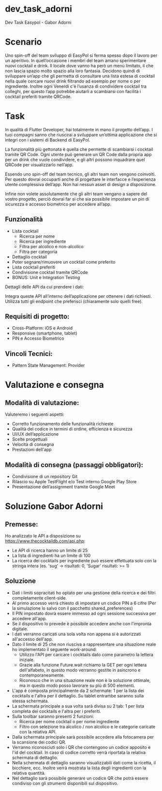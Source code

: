 # dev_task_adorni

Dev Task Easypol - Gabor Adorni

# Scenario
Uno spin-off del team sviluppo di EasyPol si ferma spesso dopo il lavoro per un aperitivo. In quell’occasione i membri del team amano sperimentare nuovi cocktail e drink. Il locale dove vanno ha però un menù limitato, il che non lascia spazio molto spazio alla loro fantasia. Decidono quindi di sviluppare un’app che gli permetta di consultare una lista estesa di cocktail nella quale cercare nuovi drink filtrando ad esempio per nome o per ingrediente. Inoltre ogni Venerdí c'è l’usanza di condividere cocktail tra colleghi, per questo l’app potrebbe aiutarli a scambiarsi con facilità i cocktail preferiti tramite QRCode.

# Task
In qualità di Flutter Developer, hai totalmente in mano il progetto dell’app. I tuoi compagni sanno che riuscirai a sviluppare un’ottima applicazione che si integri con i sistemi di Backend di EasyPol.

La funzionalità più gettonata è quella che permette di scambiarsi i cocktail tramite QR Code. Ogni utente può generare un QR Code dalla propria app per un drink che vuole condividere, e gli altri possono inquadrare quel QRCode per visualizzarlo nell’app.

Essendo uno spin-off del team tecnico, gli altri team non vengono coinvolti. Per questo dovrai occuparti anche di progettare le interfacce e l’esperienza utente complessiva dell’app. Non hai nessun asset di design a disposizione.

Infine non volete assolutamente che gli altri team vengano a sapere del vostro progetto, perciò dovrai far si che sia possibile impostare un pin di sicurezza e accesso biometrico per accedere all’app.

## Funzionalità
- Lista cocktail
    - Ricerca per nome
    - Ricerca per ingrediente
    - Filtra per alcolico e non-alcolico
    - Filtra per categoria
- Dettaglio cocktail
- Poter segnare/rimuovere un cocktail come preferito
- Lista cocktail preferiti
- Condivisione cocktail tramite QRCode
- BONUS: Unit e Integration Testing

Dettagli delle API da cui prendere i dati:

Integra queste API all’interno dell’applicazione per ottenere i dati richiesti. Utilizza tutti gli endpoint che preferisci (chiaramente solo quelli free).

## Requisiti di progetto:
- Cross-Platform: iOS e Android
- Responsive (smartphone, tablet)
- PIN e Accesso Biometrico

## Vincoli Tecnici:
- Pattern State Management: Provider

# Valutazione e consegna

## Modalità di valutazione:
Valuteremo i seguenti aspetti:
- Corretto funzionamento delle funzionalità richieste
- Qualità del codice in termini di ordine, efficienza e sicurezza
- UI/UX dell’applicazione
- Scelte progettuali
- Velocità di consegna
- Prestazioni dell'app

## Modalità di consegna (passaggi obbligatori):
- Condivisione di un repository Git
- Rilascio su Apple TestFlight e/o Test interno Google Play Store
- Presentazione dell’assignment tramite Google Meet

# Soluzione Gabor Adorni

## Premesse:

Ho analizzato le API a disposizione su https://www.thecocktaildb.com/api.php:
- Le API di ricerca hanno un limite di 25
- La lista di ingredienti ha un limite di 100
- La ricerca dei cocktails per ingrediente può essere effettuata solo con la stringa intera (es. 'sug' -> risultati: 0, 'Sugar' risultati: >= 1)

## Soluzione
- Dati i limiti sopracitati ho optato per una gestione della ricerca e dei filtri completamente client-side.
- Al primo accesso verrà chiesto di impostare un codice PIN a 6 cifre (Per la simulazione lo salvo con il pacchetto shared_preferences)
- Il PIN impostato dovrà essere immesso ad ogni sessione successiva per accedere all'app.
- Se il dispositivo lo prevede è possibile accedere anche con l'impronta digitale.
- I dati verranno caricati una sola volta non appena si è autorizzati all'accesso dell'app.
- Dato il limite di 25 che non riusciva a rappresentare una situazione reale ho implementato il seguente work-around:
    - Utilizzo l'API per caricare i cocktails dato come parametro la lettera iniziale.
    - Grazie alla funzione Future.wait richiamo la GET per ogni lettera dell'alfabeto, in questo modo verranno gestite in asincrono e contemporaneamente.
    - Riconosco che in una situazione reale non è la soluzione ottimale, ma in questo modo posso lavorare su più di 500 elementi.
- L'app è composta principalmente da 2 schermate: 1 per la lista dei cocktails e l'altra per il dettaglio. Su tablet entrambe saranno sulla stessa schermata.
- La schermata principale a sua volta sarà divisa su 2 tab: 1 per lista completa dei cocktails e l'altra per i preferiti.
- Sulla toolbar saranno presenti 2 funzioni:
    - Ricerca per nome cocktail o per nome ingrediente
    - Filtro con selezione tra alcolico / non alcolico e le categorie caricate con la relativa API.
- Dalla schermata principale sarà possibile accedere alla fotocamera per la scansione dei codici QR.
- Verranno riconosciuti solo i QR che contengono un codice apposito e l'id del cocktail. In caso di codice corretto verrà riportata la relativa schermata di dettaglio.
- Nella schermata di dettaglio saranno visualizzabili dati come la ricetta, il bicchiere, ecc. Inoltre verrà mostrata la lista degli ingredienti con la relativa quantità.
- Nel dettaglio sarà possibile generare un codice QR che potrà essere condiviso con gli strumenti disponibili sul dispositivo.


